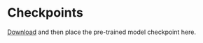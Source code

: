 # Checkpoints

[Download](https://zenodo.org/record/5525120) and then place the pre-trained model checkpoint here.